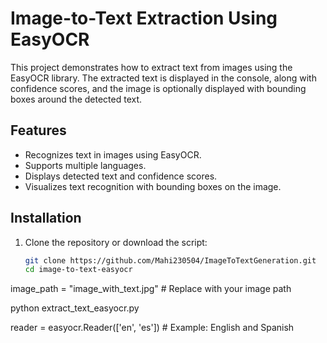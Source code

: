 # Image-to-Text Extraction Using EasyOCR

This project demonstrates how to extract text from images using the EasyOCR library. The extracted text is displayed in the console, along with confidence scores, and the image is optionally displayed with bounding boxes around the detected text.

## Features
- Recognizes text in images using EasyOCR.
- Supports multiple languages.
- Displays detected text and confidence scores.
- Visualizes text recognition with bounding boxes on the image.


## Installation
1. Clone the repository or download the script:
   ```bash
   git clone https://github.com/Mahi230504/ImageToTextGeneration.git
   cd image-to-text-easyocr


image_path = "image_with_text.jpg"  # Replace with your image path

python extract_text_easyocr.py

reader = easyocr.Reader(['en', 'es'])  # Example: English and Spanish
